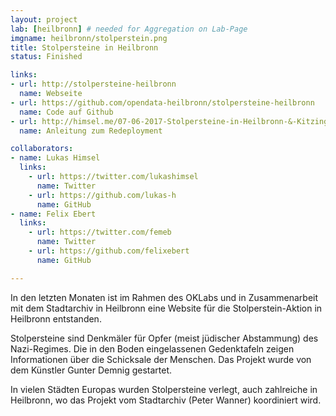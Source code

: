 ```yaml
---
layout: project
lab: [heilbronn] # needed for Aggregation on Lab-Page
imgname: heilbronn/stolperstein.png
title: Stolpersteine in Heilbronn
status: Finished

links:
- url: http://stolpersteine-heilbronn
  name: Webseite
- url: https://github.com/opendata-heilbronn/stolpersteine-heilbronn
  name: Code auf Github
- url: http://himsel.me/07-06-2017-Stolpersteine-in-Heilbronn-&-Kitzingen.html
  name: Anleitung zum Redeployment

collaborators:
- name: Lukas Himsel
  links:
    - url: https://twitter.com/lukashimsel
      name: Twitter
    - url: https://github.com/lukas-h
      name: GitHub
- name: Felix Ebert
  links:
    - url: https://twitter.com/femeb
      name: Twitter
    - url: https://github.com/felixebert
      name: GitHub

---
```


In den letzten Monaten ist im Rahmen des OKLabs und in Zusammenarbeit mit dem Stadtarchiv in Heilbronn eine Website für die Stolperstein-Aktion in Heilbronn entstanden.

Stolpersteine sind Denkmäler für Opfer (meist jüdischer Abstammung) des Nazi-Regimes. Die in den Boden eingelassenen Gedenktafeln zeigen Informationen über die Schicksale der Menschen. Das Projekt wurde von dem Künstler Gunter Demnig gestartet.

In vielen Städten Europas wurden Stolpersteine verlegt, auch zahlreiche in Heilbronn, wo das Projekt vom Stadtarchiv (Peter Wanner) koordiniert wird.
